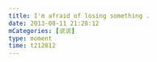 ```yaml
---
title: I'm afraid of losing something .
date: 2013-08-11 21:28:12
mCategories: [说说]
type: moment
time: t212812
---
```


